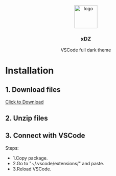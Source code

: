 <p align="center">
  <img src="https://proxy.duckduckgo.com/iu/?u=http%3A%2F%2Fcdn.onlinewebfonts.com%2Fsvg%2Fimg_6887.png&f=1" alt="logo" width="72" height="72">
</p>

<h3 align="center">xDZ</h3>

<p align="center">
     VSCode full dark theme
</p>


# Installation

## 1. Download files
[Click to Download](https://github.com/xbaysal11/xDZ/archive/master.zip) 

## 2. Unzip files

## 3. Connect with VSCode
Steps:
   - 1.Copy package.
   - 2.Go to "~/.vscode/extensions/" and paste.
   - 3.Reload VSCode.
